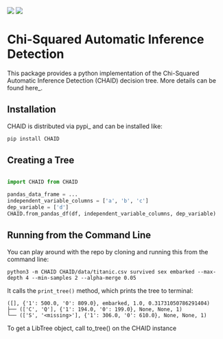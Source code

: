 <img src="https://img.shields.io/pypi/pyversions/pytest.svg">
<img src="https://circleci.com/gh/circleci/circle.svg?style=shield&circle-token=3cc80b12ab3627373c76e13735b8bc00a1259b9e">


Chi-Squared Automatic Inference Detection
=========================================

This package provides a python implementation of the Chi-Squared Automatic Inference Detection (CHAID) decision tree. More details can be found here_.


Installation
------------

CHAID is distributed via pypi_ and can be installed like:

``` bash
pip install CHAID
```

Creating a Tree
---------------

``` python

import CHAID from CHAID

pandas_data_frame = ...
independent_variable_columns = ['a', 'b', 'c']
dep_variable = ['d']
CHAID.from_pandas_df(df, independent_variable_columns, dep_variable)
```
Running from the Command Line
-----------------------------

You can play around with the repo by cloning and running this from the command line:

```
python3 -m CHAID CHAID/data/titanic.csv survived sex embarked --max-depth 4 --min-samples 2 --alpha-merge 0.05
```

It calls the `print_tree()` method, which prints the tree to terminal:

```
([], {'1': 500.0, '0': 809.0}, embarked, 1.0, 0.31731050786291404)
├── (['C', 'Q'], {'1': 194.0, '0': 199.0}, None, None, 1)
└── (['S', '<missing>'], {'1': 306.0, '0': 610.0}, None, None, 1)
```
To get a LibTree object, call to_tree() on the CHAID instance
